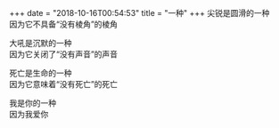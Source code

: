 +++
date = "2018-10-16T00:54:53"
title = "一种"
+++
尖锐是圆滑的一种  
因为它不具备“没有棱角”的棱角  
  
大吼是沉默的一种  
因为它关闭了“没有声音”的声音  
  
死亡是生命的一种  
因为它意味着“没有死亡”的死亡  
  
我是你的一种  
因为我爱你  